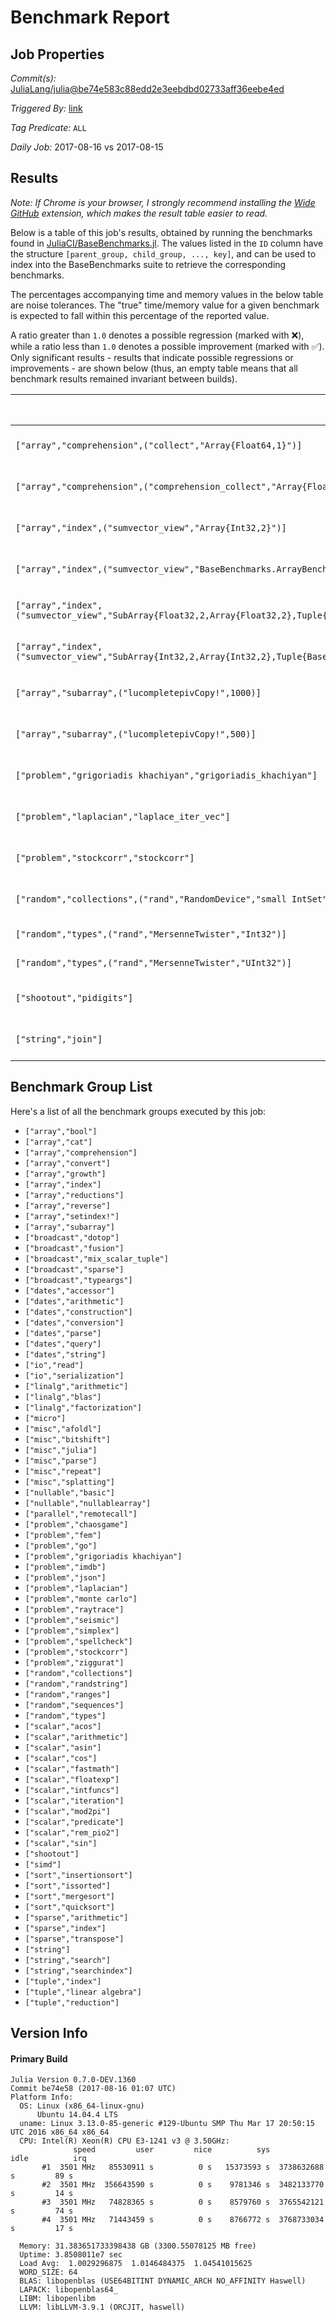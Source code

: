 # Benchmark Report

## Job Properties

*Commit(s):* [JuliaLang/julia@be74e583c88edd2e3eebdbd02733aff36eebe4ed](https://github.com/JuliaLang/julia/commit/be74e583c88edd2e3eebdbd02733aff36eebe4ed)

*Triggered By:* [link](https://github.com/JuliaLang/julia/commit/be74e583c88edd2e3eebdbd02733aff36eebe4ed#commitcomment-23667077)

*Tag Predicate:* `ALL`

*Daily Job:* 2017-08-16 vs 2017-08-15

## Results

*Note: If Chrome is your browser, I strongly recommend installing the [Wide GitHub](https://chrome.google.com/webstore/detail/wide-github/kaalofacklcidaampbokdplbklpeldpj?hl=en)
extension, which makes the result table easier to read.*

Below is a table of this job's results, obtained by running the benchmarks found in
[JuliaCI/BaseBenchmarks.jl](https://github.com/JuliaCI/BaseBenchmarks.jl). The values
listed in the `ID` column have the structure `[parent_group, child_group, ..., key]`,
and can be used to index into the BaseBenchmarks suite to retrieve the corresponding
benchmarks.

The percentages accompanying time and memory values in the below table are noise tolerances. The "true"
time/memory value for a given benchmark is expected to fall within this percentage of the reported value.

A ratio greater than `1.0` denotes a possible regression (marked with :x:), while a ratio less
than `1.0` denotes a possible improvement (marked with :white_check_mark:). Only significant results - results
that indicate possible regressions or improvements - are shown below (thus, an empty table means that all
benchmark results remained invariant between builds).

| ID | time ratio | memory ratio |
|----|------------|--------------|
| `["array","comprehension",("collect","Array{Float64,1}")]` | 1.25 (15%) :x: | 1.00 (1%)  |
| `["array","comprehension",("comprehension_collect","Array{Float64,1}")]` | 1.25 (15%) :x: | 1.00 (1%)  |
| `["array","index",("sumvector_view","Array{Int32,2}")]` | 1.81 (50%) :x: | 1.00 (1%)  |
| `["array","index",("sumvector_view","BaseBenchmarks.ArrayBenchmarks.ArrayLS{Float32,2}")]` | 1.65 (50%) :x: | 1.00 (1%)  |
| `["array","index",("sumvector_view","SubArray{Float32,2,Array{Float32,2},Tuple{Base.Slice{Base.OneTo{Int64}},Base.Slice{Base.OneTo{Int64}}},true}")]` | 1.81 (50%) :x: | 1.00 (1%)  |
| `["array","index",("sumvector_view","SubArray{Int32,2,Array{Int32,2},Tuple{Base.Slice{Base.OneTo{Int64}},Base.Slice{Base.OneTo{Int64}}},true}")]` | 1.68 (50%) :x: | 1.00 (1%)  |
| `["array","subarray",("lucompletepivCopy!",1000)]` | 1.15 (15%) :x: | 1.00 (1%)  |
| `["array","subarray",("lucompletepivCopy!",500)]` | 1.16 (15%) :x: | 1.00 (1%)  |
| `["problem","grigoriadis khachiyan","grigoriadis_khachiyan"]` | 1.15 (15%) :x: | 1.00 (1%)  |
| `["problem","laplacian","laplace_iter_vec"]` | 1.18 (15%) :x: | 1.00 (1%)  |
| `["problem","stockcorr","stockcorr"]` | 1.16 (15%) :x: | 1.00 (1%)  |
| `["random","collections",("rand","RandomDevice","small IntSet")]` | 1.36 (25%) :x: | 1.00 (1%)  |
| `["random","types",("rand","MersenneTwister","Int32")]` | 1.23 (25%)  | 1.07 (1%) :x: |
| `["random","types",("rand","MersenneTwister","UInt32")]` | 0.86 (25%)  | 0.94 (1%) :white_check_mark: |
| `["shootout","pidigits"]` | 1.19 (15%) :x: | 1.00 (1%)  |
| `["string","join"]` | 0.57 (40%) :white_check_mark: | 1.00 (1%)  |

## Benchmark Group List

Here's a list of all the benchmark groups executed by this job:

- `["array","bool"]`
- `["array","cat"]`
- `["array","comprehension"]`
- `["array","convert"]`
- `["array","growth"]`
- `["array","index"]`
- `["array","reductions"]`
- `["array","reverse"]`
- `["array","setindex!"]`
- `["array","subarray"]`
- `["broadcast","dotop"]`
- `["broadcast","fusion"]`
- `["broadcast","mix_scalar_tuple"]`
- `["broadcast","sparse"]`
- `["broadcast","typeargs"]`
- `["dates","accessor"]`
- `["dates","arithmetic"]`
- `["dates","construction"]`
- `["dates","conversion"]`
- `["dates","parse"]`
- `["dates","query"]`
- `["dates","string"]`
- `["io","read"]`
- `["io","serialization"]`
- `["linalg","arithmetic"]`
- `["linalg","blas"]`
- `["linalg","factorization"]`
- `["micro"]`
- `["misc","afoldl"]`
- `["misc","bitshift"]`
- `["misc","julia"]`
- `["misc","parse"]`
- `["misc","repeat"]`
- `["misc","splatting"]`
- `["nullable","basic"]`
- `["nullable","nullablearray"]`
- `["parallel","remotecall"]`
- `["problem","chaosgame"]`
- `["problem","fem"]`
- `["problem","go"]`
- `["problem","grigoriadis khachiyan"]`
- `["problem","imdb"]`
- `["problem","json"]`
- `["problem","laplacian"]`
- `["problem","monte carlo"]`
- `["problem","raytrace"]`
- `["problem","seismic"]`
- `["problem","simplex"]`
- `["problem","spellcheck"]`
- `["problem","stockcorr"]`
- `["problem","ziggurat"]`
- `["random","collections"]`
- `["random","randstring"]`
- `["random","ranges"]`
- `["random","sequences"]`
- `["random","types"]`
- `["scalar","acos"]`
- `["scalar","arithmetic"]`
- `["scalar","asin"]`
- `["scalar","cos"]`
- `["scalar","fastmath"]`
- `["scalar","floatexp"]`
- `["scalar","intfuncs"]`
- `["scalar","iteration"]`
- `["scalar","mod2pi"]`
- `["scalar","predicate"]`
- `["scalar","rem_pio2"]`
- `["scalar","sin"]`
- `["shootout"]`
- `["simd"]`
- `["sort","insertionsort"]`
- `["sort","issorted"]`
- `["sort","mergesort"]`
- `["sort","quicksort"]`
- `["sparse","arithmetic"]`
- `["sparse","index"]`
- `["sparse","transpose"]`
- `["string"]`
- `["string","search"]`
- `["string","searchindex"]`
- `["tuple","index"]`
- `["tuple","linear algebra"]`
- `["tuple","reduction"]`

## Version Info

#### Primary Build

```
Julia Version 0.7.0-DEV.1360
Commit be74e58 (2017-08-16 01:07 UTC)
Platform Info:
  OS: Linux (x86_64-linux-gnu)
      Ubuntu 14.04.4 LTS
  uname: Linux 3.13.0-85-generic #129-Ubuntu SMP Thu Mar 17 20:50:15 UTC 2016 x86_64 x86_64
  CPU: Intel(R) Xeon(R) CPU E3-1241 v3 @ 3.50GHz: 
              speed         user         nice          sys         idle          irq
       #1  3501 MHz   85530911 s          0 s   15373593 s  3738632688 s         89 s
       #2  3501 MHz  356643590 s          0 s    9781346 s  3482133770 s         14 s
       #3  3501 MHz   74828365 s          0 s    8579760 s  3765542121 s         74 s
       #4  3501 MHz   71443459 s          0 s    8766772 s  3768733034 s         17 s
       
  Memory: 31.383651733398438 GB (3300.55078125 MB free)
  Uptime: 3.8508011e7 sec
  Load Avg:  1.0029296875  1.0146484375  1.04541015625
  WORD_SIZE: 64
  BLAS: libopenblas (USE64BITINT DYNAMIC_ARCH NO_AFFINITY Haswell)
  LAPACK: libopenblas64_
  LIBM: libopenlibm
  LLVM: libLLVM-3.9.1 (ORCJIT, haswell)

```
